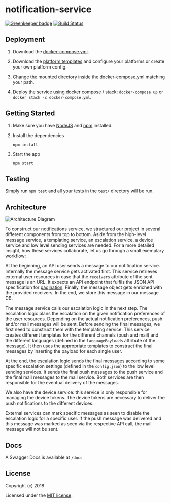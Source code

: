 # notification-service


[![Greenkeeper badge](https://badges.greenkeeper.io/schul-cloud/node-notification-service.svg)](https://greenkeeper.io/) [![Build Status](https://travis-ci.org/schul-cloud/node-notification-service.svg?branch=master)](https://travis-ci.org/schul-cloud/node-notification-service)


## Deployment

1. Download the <a href="https://github.com/schul-cloud/node-notification-service/blob/master-v4/docker-compose.yml" download>docker-compose.yml</a>.

1. Download the [platform templates](https://github.com/schul-cloud/node-notification-service/tree/master-v4/platforms) and configure your platforms or create your own platform config.

1. Change the mounted directory inside the docker-compose.yml matching your path.

1. Deploy the service using docker compose / stack: 
  ```docker-compose up``` or ```docker stack -c docker-compose.yml```.

## Getting Started

1. Make sure you have [NodeJS](https://nodejs.org/) and [npm](https://www.npmjs.com/) installed.
2. Install the dependencies

    ```
    npm install
    ```

3. Start the app

    ```
    npm start
    ```

## Testing

Simply run `npm test` and all your tests in the `test/` directory will be run.

## Architecture

![Architecture Diagram](https://user-images.githubusercontent.com/12249969/43454900-9ee6c4e6-94be-11e8-97b1-ed1371d3dece.png)

To construct our notifications service, we structured our project in several different components from top to bottom. Aside from the high-level message service, a templating service, an escalation service, a device service and low level sending services are needed. For a more detailed insight, how these services collaborate, let us go through a small exemplary workflow:

At the beginning, an API user sends a message to our notification service. Internally the message service gets activated first. This service retrieves external user resources in case that the `receivers` attribute of the sent message is an URL. It expects an API endpoint that fulfils the JSON API specification for [pagination](http://jsonapi.org/format/#fetching-pagination). Finally, the message object gets enriched with the provided receivers. In the end, we store this message in our message DB.

The message service calls our escalation logic in the next step. The escalation logic plans the escalation on the given notification preferences of the user resources. Depending on the actual notification preferences, push and/or mail messages will be sent. Before sending the final messages, we first need to construct them with the templating service. This service creates different templates for the different channels (push and mail) and the different languages (defined in the `languagePayloads` attribute of the message). It then uses the appropriate templates to construct the final messages by inserting the payload for each single user.

At the end, the escalation logic sends the final messages according to some specific escalation settings (defined in the `config.json`) to the low level sending services. It sends the final push messages to the push service and the final mail messages to the mail service. Both services are then responsible for the eventual delivery of the messages.

We also have the device service: this service is only responsible for managing the device tokens. The device tokens are necessary to deliver the push notifications to the different devices.

External services can mark specific messages as seen to disable the escalation logic for a specific user. If the push message was delivered and this message was marked as seen via the respective API call, the mail message will not be sent.

## Docs

A Swagger Docs is available at ```/docs```

## License

Copyright (c) 2018

Licensed under the [MIT license](LICENSE).
